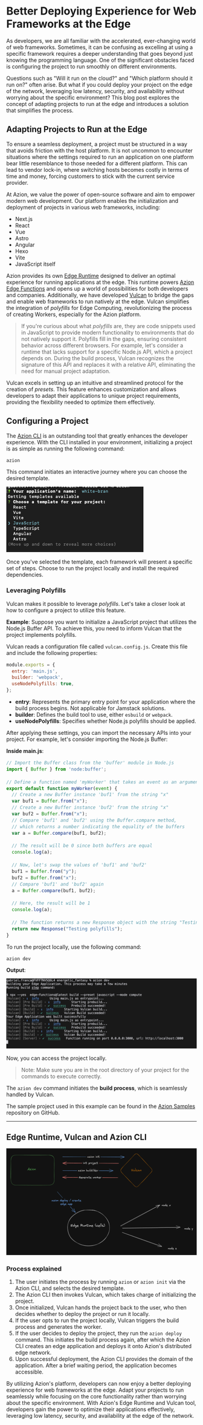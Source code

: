 # Better Deploying Experience for Web Frameworks at the Edge

As developers, we are all familiar with the accelerated, ever-changing world of web frameworks. Sometimes, it can be confusing as excelling at using a specific framework requires a deeper understanding that goes beyond just knowing the programming language. One of the significant obstacles faced is configuring the project to run smoothly on different environments.

Questions such as "Will it run on the cloud?" and "Which platform should it run on?" often arise. But what if you could deploy your project on the edge of the network, leveraging low latency, security, and availability without worrying about the specific environment? This blog post explores the concept of adapting projects to run at the edge and introduces a solution that simplifies the process.

## Adapting Projects to Run at the Edge

To ensure a seamless deployment, a project must be structured in a way that avoids friction with the host platform. It is not uncommon to encounter situations where the settings required to run an application on one platform bear little resemblance to those needed for a different platform. This can lead to vendor lock-in, where switching hosts becomes costly in terms of time and money, forcing customers to stick with the current service provider.

At Azion, we value the power of open-source software and aim to empower modern web development. Our platform enables the initialization and deployment of projects in various web frameworks, including:

- Next.js
- React
- Vue
- Astro
- Angular
- Hexo
- Vite
- JavaScript itself

Azion provides its own [Edge Runtime]() designed to deliver an optimal experience for running applications at the edge. This runtime powers [Azion Edge Functions]() and opens up a world of possibilities for both developers and companies. Additionally, we have developed [Vulcan]() to bridge the gaps and enable web frameworks to run natively at the edge. Vulcan simplifies the integration of *polyfills* for Edge Computing, revolutionizing the process of creating Workers, especially for the Azion platform.

> If you're curious about what *polyfills* are, they are code snippets used in JavaScript to provide modern functionality to environments that do not natively support it. Polyfills fill in the gaps, ensuring consistent behavior across different browsers. For example, let's consider a runtime that lacks support for a specific Node.js API, which a project depends on. During the build process, Vulcan recognizes the signature of this API and replaces it with a relative API, eliminating the need for manual project adaptation.

Vulcan excels in setting up an intuitive and streamlined protocol for the creation of *presets*. This feature enhances customization and allows developers to adapt their applications to unique project requirements, providing the flexibility needed to optimize them effectively.

## Configuring a Project

The [Azion CLI]() is an outstanding tool that greatly enhances the developer experience. With the CLI installed in your environment, initializing a project is as simple as running the following command:

```bash
azion
```
This command initiates an interactive journey where you can choose the desired template.

![List of Available Templates](templates-list.png)

Once you've selected the template, each framework will present a specific set of steps. Choose to run the project locally and install the required dependencies.

### Leveraging Polyfills

Vulcan makes it possible to leverage *polyfills*. Let's take a closer look at how to configure a project to utilize this feature.

**Example**: Suppose you want to initialize a JavaScript project that utilizes the Node.js Buffer API. To achieve this, you need to inform Vulcan that the project implements polyfills.

Vulcan reads a configuration file called `vulcan.config.js`. Create this file and include the following properties:

```js
module.exports = {
  entry: 'main.js',
  builder: 'webpack',
  useNodePolyfills: true,
};
```

- **entry**: Represents the primary entry point for your application where the build process begins. Not applicable for Jamstack solutions.
- **builder**: Defines the build tool to use, either `esbuild` or `webpack`.
- **useNodePolyfills**: Specifies whether Node.js polyfills should be applied.

After applying these settings, you can import the necessary APIs into your project. For example, let's consider importing the Node.js Buffer:

**Inside main.js**:

```js
// Import the Buffer class from the 'buffer' module in Node.js
import { Buffer } from 'node:buffer';

// Define a function named 'myWorker' that takes an event as an argument
export default function myWorker(event) {
  // Create a new Buffer instance 'buf1' from the string "x"
  var buf1 = Buffer.from("x");
  // Create a new Buffer instance 'buf2' from the string "x"
  var buf2 = Buffer.from("x");
  // Compare 'buf1' and 'buf2' using the Buffer.compare method,
  // which returns a number indicating the equality of the buffers
  var a = Buffer.compare(buf1, buf2);

  // The result will be 0 since both buffers are equal
  console.log(a);

  // Now, let's swap the values of 'buf1' and 'buf2'
  buf1 = Buffer.from("y");
  buf2 = Buffer.from("x");
  // Compare 'buf1' and 'buf2' again
  a = Buffer.compare(buf1, buf2);

  // Here, the result will be 1
  console.log(a);

  // The function returns a new Response object with the string "Testing buffer polyfills"
  return new Response("Testing polyfills");
}
```

To run the project locally, use the following command:

```bash 
azion dev
```

**Output**:

![Azion Dev Output](azion-dev-output.png)

Now, you can access the project locally.

> Note: Make sure you are in the root directory of your project for the commands to execute correctly.

The `azion dev` command initiates the **build process**, which is seamlessly handled by Vulcan.

The sample project used in this example can be found in the [Azion Samples](https://github.com/aziontech/azion-samples/tree/dev/samples/polyfills/buffer) repository on GitHub.

---

## Edge Runtime, Vulcan and Azion CLI

![cli - vulcan - runtime ](cli-vulcan-runtime.png)

### Process explained 

1. The user initiates the process by running `azion` or `azion init` via the Azion CLI, and selects the desired template.
2. The Azion CLI then invokes Vulcan, which takes charge of initializing the project.
3. Once initialized, Vulcan hands the project back to the user, who then decides whether to deploy the project or run it locally.
4. If the user opts to run the project locally, Vulcan triggers the build process and generates the worker.
5. If the user decides to deploy the project, they run the `azion deploy` command. This initiates the build process again, after which the Azion CLI creates an edge application and deploys it onto Azion's distributed edge network.
6. Upon successful deployment, the Azion CLI provides the domain of the application. After a brief waiting period, the application becomes accessible.


By utilizing Azion's platform, developers can now enjoy a better deploying experience for web frameworks at the edge. Adapt your projects to run seamlessly while focusing on the core functionality rather than worrying about the specific environment. With Azion's Edge Runtime and Vulcan tool, developers gain the power to optimize their applications effectively, leveraging low latency, security, and availability at the edge of the network.